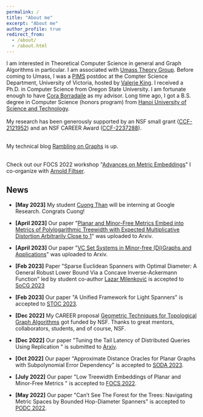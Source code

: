 ```yaml
---
permalink: /
title: "About me"
excerpt: "About me"
author_profile: true
redirect_from: 
  - /about/
  - /about.html
---
```


I am interested in Theoretical Computer Science in general and Graph Algorithms in particular. I am associated with [Umass Theory Group](https://www.cics.umass.edu/research/area/theoretical-computer-science). Before coming to Umass, I was a <a href = "http://www.pims.math.ca/scientific/postdoctoral/postdoctoral-fellows#pdf-2018">PIMS</a> postdoc at the Compter Science Department, University of Victoria, hosted by <a href = "http://webhome.cs.uvic.ca/~val/">Valerie King</a>.  I received a Ph.D. in Computer Science from Oregon State University. I am fortunate enough to have <a href="http://blogs.oregonstate.edu/glencora/">Cora Borradaile</a> as my advisor. Long time ago, I got a B.S. degree in Computer Science (honors program) from <a href="http://en.hust.edu.vn/home">Hanoi University of Science and Technology</a>.  <br>
<br> My research has been generously supported by an NSF small grant  ([CCF-2121952](https://www.nsf.gov/awardsearch/showAward?AWD_ID=2121952)) and an NSF CAREER Award ([CCF-2237288](https://www.nsf.gov/awardsearch/showAward?AWD_ID=2237288)).

<br> My technical blog [Rambling on Graphs](https://minorfree.github.io) is up. <br>


<br> Check out our FOCS 2022 workshop "[Advances on Metric Embeddings](https://hackmd.io/@3S70qBUwTR6_CErLY2dm4A/SJfp46KGi)" I co-organize with [Arnold Filtser](https://arnold.filtser.com).
<br>

## News

 - **[May 2023]** My student [Cuong Than](https://thanvietcuong.github.io) will be interning at Google Research. Congrats Cuong!
 
 - **[April 2023]** Our paper "[Planar and Minor-Free Metrics Embed into Metrics of Polylogarithmic Treewidth with Expected Multiplicative Distortion Arbitrarily Close to 1](https://arxiv.org/abs/2304.07268)" was uploaded to Arxiv.

 - **[April 2023]** Our paper "[VC Set Systems in Minor-free (Di)Graphs and Applications](https://arxiv.org/abs/2304.01790)" was uploaded to Arxiv.

 - **[Feb 2023]** Paper "Sparse Euclidean Spanners with Optimal Diameter: A General Robust Lower Bound Via a Concave Inverse-Ackermann Function" led by student co-author [Lazar Milenković](https://milenkoviclazar.github.io) is accepted to [SoCG 2023](https://cs.utdallas.edu/SOCG23/socg.html)
 
 - **[Feb 2023]** Our paper "A Unified Framework for Light Spanners" is accepted to [STOC 2023](http://acm-stoc.org/stoc2023/).

 - **[Dec 2022]** My CAREER proposal [Geometric Techniques for Topological Graph Algorithms](https://www.nsf.gov/awardsearch/showAward?AWD_ID=2237288) got funded by NSF. Thanks to great mentors, collaborators, students, and of course, NSF.
 
 - **[Dec 2022]** Our paper "Tuning the Tail Latency of Distributed Queries Using Replication " is submitted to [Arxiv](https://arxiv.org/abs/2212.10387).

 - **[Oct 2022]** Our paper "Approximate Distance Oracles for Planar Graphs with Subpolynomial Error Dependency" is accepted to [SODA 2023](https://www.siam.org/conferences/cm/conference/soda23).
 
 - **[July 2022]** Our paper "Low Treewidth Embeddings of Planar and Minor-Free Metrics " is accepted to [FOCS 2022](https://focs2022.eecs.berkeley.edu).

 - **[May 2022]** Our paper "Can’t See The Forest for the Trees: Navigating Metric Spaces by Bounded Hop-Diameter Spanners" is accepted to [PODC 2022](https://www.podc.org).




    



